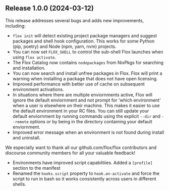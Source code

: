 ## Release 1.0.0 (2024-03-12)

This release addresses several bugs and adds new improvements, including:

 - `flox init` will detect existing project package managers and suggest packages and shell hook configuration. This works for some Python (pip, poetry) and Node (npm, yarn, nvm) projects. 
 - You can now set `FLOX_SHELL` to control the sub-shell Flox launches when using `flox activate`.
 - The Flox Catalog now contains `nodepackages` from NixPkgs for searching and installation.
 - You can now search and install unfree packages in Flox. Flox will print a warning when installing a package that does not have open licensing.
 - Improved performance with better use of cache on subsequent environment activations.  
 - In situations where there are multiple enviornments active, Flox will ignore the default enviornment and not prompt for 'which environment' when a user is elsewhere on their machine. This makes it easier to use the default environment in your RC files. You can still update your default enviornment by running commands using the explicit `--dir` and `--remote` options or by being in the directory containing your default enviornment. 
 - Improved error message when an environment is not found during install and uninstall.


We especially want to thank all our github.com/flox/flox contributors and
discourse community members for all your valuable feedback!

- Environments have improved script capabiltiies. Added a `[profile]` section to the manifest
- Renamed the `hooks.script` property to `hook.on-activate` and force the script to run in bash so it works consistently across users in different shells.
